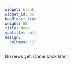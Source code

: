 ```yaml
---
widget: blank
widget_id: cc
headless: true
weight: 80
title: News
subtitle: null
design:
  columns: "1"
---
```

No news yet. Come back later.